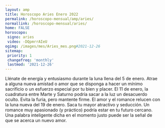 ```yaml
---
layout: amp
title: Horoscopo Aries Enero 2022 
permalink: /horoscopo-mensual/amp/aries/
normallink: /horoscopo-mensual/aries/
home: FALSE
horoscopo:
 signo: aries
 video: -DQpmrrAIeU
ogimg: /images/mes/Aries_mes.png#2021-12-26
sitemap:
 priority: 1
 changefreq: 'monthly'
 lastmod: '2021-12-26'
---
```



Llénate de energía y entusiasmo durante la luna llena del 5 de enero. Atrae a alguna nueva amistad o amor que se disponga a hacer un mínimo sacrificio o un esfuerzo especial por tu bien y placer. El 11 de enero, la cuadratura entre Marte y Saturno podría sacar a la luz un desacuerdo oculto. Evita la furia, pero mantente firme. El amor y el romance relucen con la luna nueva del 19 de enero. Saca tu mayor atractivo y seducción. Un romance muy apasionado (y práctico) podría estar en tu futuro cercano. Una palabra inteligente dicha en el momento justo puede ser la señal de que se acerca un nuevo amor. 